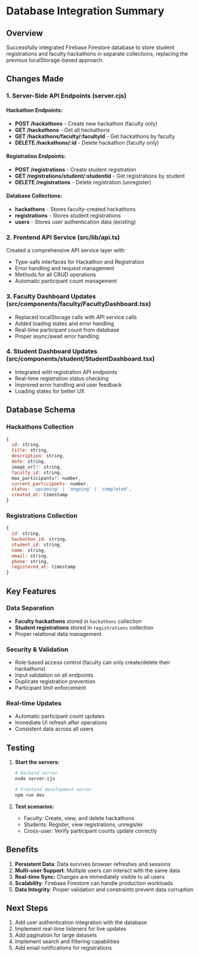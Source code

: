 # Database Integration Summary

## Overview
Successfully integrated Firebase Firestore database to store student registrations and faculty hackathons in separate collections, replacing the previous localStorage-based approach.

## Changes Made

### 1. Server-Side API Endpoints (server.cjs)

#### Hackathon Endpoints:
- **POST /hackathons** - Create new hackathon (faculty only)
- **GET /hackathons** - Get all hackathons
- **GET /hackathons/faculty/:facultyId** - Get hackathons by faculty
- **DELETE /hackathons/:id** - Delete hackathon (faculty only)

#### Registration Endpoints:
- **POST /registrations** - Create student registration
- **GET /registrations/student/:studentId** - Get registrations by student
- **DELETE /registrations** - Delete registration (unregister)

#### Database Collections:
- **hackathons** - Stores faculty-created hackathons
- **registrations** - Stores student registrations
- **users** - Stores user authentication data (existing)

### 2. Frontend API Service (src/lib/api.ts)

Created a comprehensive API service layer with:
- Type-safe interfaces for Hackathon and Registration
- Error handling and request management
- Methods for all CRUD operations
- Automatic participant count management

### 3. Faculty Dashboard Updates (src/components/faculty/FacultyDashboard.tsx)

- Replaced localStorage calls with API service calls
- Added loading states and error handling
- Real-time participant count from database
- Proper async/await error handling

### 4. Student Dashboard Updates (src/components/student/StudentDashboard.tsx)

- Integrated with registration API endpoints
- Real-time registration status checking
- Improved error handling and user feedback
- Loading states for better UX

## Database Schema

### Hackathons Collection
```javascript
{
  id: string,
  title: string,
  description: string,
  date: string,
  image_url?: string,
  faculty_id: string,
  max_participants?: number,
  current_participants: number,
  status: 'upcoming' | 'ongoing' | 'completed',
  created_at: timestamp
}
```

### Registrations Collection
```javascript
{
  id: string,
  hackathon_id: string,
  student_id: string,
  name: string,
  email: string,
  phone: string,
  registered_at: timestamp
}
```

## Key Features

### Data Separation
- **Faculty hackathons** stored in `hackathons` collection
- **Student registrations** stored in `registrations` collection
- Proper relational data management

### Security & Validation
- Role-based access control (faculty can only create/delete their hackathons)
- Input validation on all endpoints
- Duplicate registration prevention
- Participant limit enforcement

### Real-time Updates
- Automatic participant count updates
- Immediate UI refresh after operations
- Consistent data across all users

## Testing

1. **Start the servers:**
   ```bash
   # Backend server
   node server.cjs
   
   # Frontend development server
   npm run dev
   ```

2. **Test scenarios:**
   - Faculty: Create, view, and delete hackathons
   - Students: Register, view registrations, unregister
   - Cross-user: Verify participant counts update correctly

## Benefits

1. **Persistent Data**: Data survives browser refreshes and sessions
2. **Multi-user Support**: Multiple users can interact with the same data
3. **Real-time Sync**: Changes are immediately visible to all users
4. **Scalability**: Firebase Firestore can handle production workloads
5. **Data Integrity**: Proper validation and constraints prevent data corruption

## Next Steps

1. Add user authentication integration with the database
2. Implement real-time listeners for live updates
3. Add pagination for large datasets
4. Implement search and filtering capabilities
5. Add email notifications for registrations
